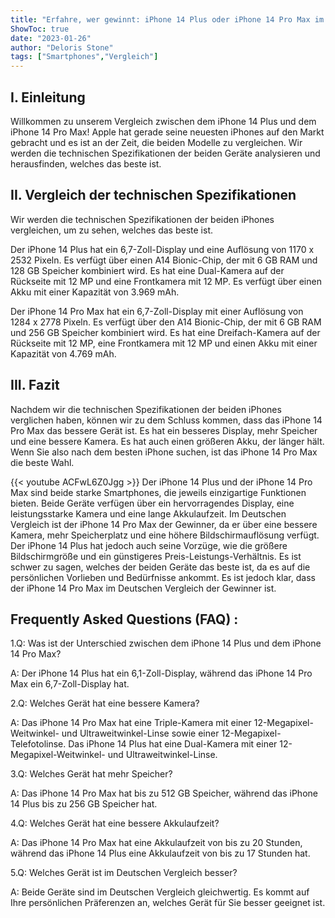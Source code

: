 ```yaml
---
title: "Erfahre, wer gewinnt: iPhone 14 Plus oder iPhone 14 Pro Max im Deutschen Vergleich!"
ShowToc: true 
date: "2023-01-26"
author: "Deloris Stone" 
tags: ["Smartphones","Vergleich"]
---
```

## I. Einleitung

Willkommen zu unserem Vergleich zwischen dem iPhone 14 Plus und dem iPhone 14 Pro Max! Apple hat gerade seine neuesten iPhones auf den Markt gebracht und es ist an der Zeit, die beiden Modelle zu vergleichen. Wir werden die technischen Spezifikationen der beiden Geräte analysieren und herausfinden, welches das beste ist.

## II. Vergleich der technischen Spezifikationen

Wir werden die technischen Spezifikationen der beiden iPhones vergleichen, um zu sehen, welches das beste ist.

Der iPhone 14 Plus hat ein 6,7-Zoll-Display und eine Auflösung von 1170 x 2532 Pixeln. Es verfügt über einen A14 Bionic-Chip, der mit 6 GB RAM und 128 GB Speicher kombiniert wird. Es hat eine Dual-Kamera auf der Rückseite mit 12 MP und eine Frontkamera mit 12 MP. Es verfügt über einen Akku mit einer Kapazität von 3.969 mAh.

Der iPhone 14 Pro Max hat ein 6,7-Zoll-Display mit einer Auflösung von 1284 x 2778 Pixeln. Es verfügt über den A14 Bionic-Chip, der mit 6 GB RAM und 256 GB Speicher kombiniert wird. Es hat eine Dreifach-Kamera auf der Rückseite mit 12 MP, eine Frontkamera mit 12 MP und einen Akku mit einer Kapazität von 4.769 mAh.

## III. Fazit

Nachdem wir die technischen Spezifikationen der beiden iPhones verglichen haben, können wir zu dem Schluss kommen, dass das iPhone 14 Pro Max das bessere Gerät ist. Es hat ein besseres Display, mehr Speicher und eine bessere Kamera. Es hat auch einen größeren Akku, der länger hält. Wenn Sie also nach dem besten iPhone suchen, ist das iPhone 14 Pro Max die beste Wahl.

{{< youtube ACFwL6Z0Jgg >}} 
Der iPhone 14 Plus und der iPhone 14 Pro Max sind beide starke Smartphones, die jeweils einzigartige Funktionen bieten. Beide Geräte verfügen über ein hervorragendes Display, eine leistungsstarke Kamera und eine lange Akkulaufzeit. Im Deutschen Vergleich ist der iPhone 14 Pro Max der Gewinner, da er über eine bessere Kamera, mehr Speicherplatz und eine höhere Bildschirmauflösung verfügt. Der iPhone 14 Plus hat jedoch auch seine Vorzüge, wie die größere Bildschirmgröße und ein günstigeres Preis-Leistungs-Verhältnis. Es ist schwer zu sagen, welches der beiden Geräte das beste ist, da es auf die persönlichen Vorlieben und Bedürfnisse ankommt. Es ist jedoch klar, dass der iPhone 14 Pro Max im Deutschen Vergleich der Gewinner ist.

## Frequently Asked Questions (FAQ) :
1.Q: Was ist der Unterschied zwischen dem iPhone 14 Plus und dem iPhone 14 Pro Max?

A: Der iPhone 14 Plus hat ein 6,1-Zoll-Display, während das iPhone 14 Pro Max ein 6,7-Zoll-Display hat.

2.Q: Welches Gerät hat eine bessere Kamera?

A: Das iPhone 14 Pro Max hat eine Triple-Kamera mit einer 12-Megapixel-Weitwinkel- und Ultraweitwinkel-Linse sowie einer 12-Megapixel-Telefotolinse. Das iPhone 14 Plus hat eine Dual-Kamera mit einer 12-Megapixel-Weitwinkel- und Ultraweitwinkel-Linse.

3.Q: Welches Gerät hat mehr Speicher?

A: Das iPhone 14 Pro Max hat bis zu 512 GB Speicher, während das iPhone 14 Plus bis zu 256 GB Speicher hat.

4.Q: Welches Gerät hat eine bessere Akkulaufzeit?

A: Das iPhone 14 Pro Max hat eine Akkulaufzeit von bis zu 20 Stunden, während das iPhone 14 Plus eine Akkulaufzeit von bis zu 17 Stunden hat.

5.Q: Welches Gerät ist im Deutschen Vergleich besser?

A: Beide Geräte sind im Deutschen Vergleich gleichwertig. Es kommt auf Ihre persönlichen Präferenzen an, welches Gerät für Sie besser geeignet ist.


